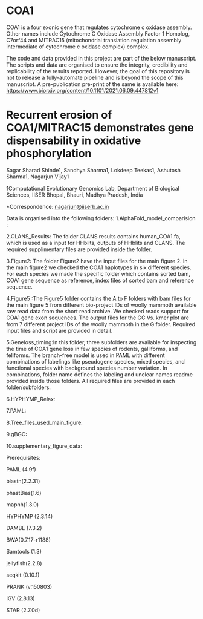 # COA1
COA1 is a four exonic gene that regulates cytochrome c oxidase assembly. Other names include Cytochrome C Oxidase Assembly Factor 1 Homolog, C7orf44 and MITRAC15 (mitochondrial translation regulation assembly intermediate of cytochrome c oxidase complex) complex.

The code and data provided in this project are part of the below manuscript. The scripts and data are organised to ensure the integrity, credibility and replicability of the results reported. However, the goal of this repository is not to release a fully-automate pipeline and is beyond the scope of this manuscript. A pre-publication pre-print of the same is available here: https://www.biorxiv.org/content/10.1101/2021.06.09.447812v1

# Recurrent erosion of COA1/MITRAC15 demonstrates gene dispensability in oxidative phosphorylation
 Sagar Sharad Shinde1, Sandhya Sharma1, Lokdeep Teekas1, Ashutosh Sharma1, Nagarjun Vijay1

1Computational Evolutionary Genomics Lab, Department of Biological Sciences, IISER Bhopal, Bhauri, Madhya Pradesh, India

*Correspondence: nagarjun@iiserb.ac.in

Data is organised into the following folders:
1.AlphaFold_model_comparision :

2.CLANS_Results: The folder CLANS results contains human_COA1.fa, which is used as a input for HHblits, outputs of HHblits and CLANS. The required supplimentary files are provided inside the folder.

3.Figure2: The folder Figure2 have the input files for the main figure 2. In the main figure2 we checked the COA1 haplotypes in six different species. For each species we made the specific folder which contains sorted bam, COA1 gene sequence as reference, index files of sorted bam and reference sequence.

4.Figure5 :The Figure5 folder contains the A to F folders with bam files for the main figure 5 from different bio-project IDs of woolly mammoth available raw read data from the short read archive. We checked reads support for COA1 gene exon sequences. The output files for the GC Vs. kmer plot are from 7 different project IDs of the woolly mammoth in the G folder. Required input files and script are provided in detail. 

5.Geneloss_timing:In this folder, three subfolders are available for inspecting the time of COA1 gene loss in few species of rodents, galliforms, and feliforms. The branch-free model is used in PAML with different combinations of labelings like pseudogene species, mixed species, and functional species with background species number variation. In combinations, folder name defines the labeling and unclear names readme provided inside those folders. All required files are provided in each folder/subfolders.   

6.HYPHYMP_Relax:

7.PAML:

8.Tree_files_used_main_figure:

9.gBGC:

10.supplementary_figure_data:

Prerequisites:

PAML (4.9f)

blastn(2.2.31)

phastBias(1.6)

mapnh(1.3.0)

HYPHYMP (2.3.14)

DAMBE (7.3.2)

BWA(0.7.17-r1188)

Samtools (1.3)

jellyfish(2.2.8)

seqkit (0.10.1)

PRANK (v.150803)

IGV (2.8.13)

STAR (2.7.0d)



